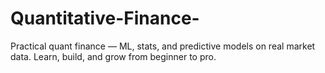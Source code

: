# Quantitative-Finance-
Practical quant finance — ML, stats, and predictive models on real market data. Learn, build, and grow from beginner to pro.
